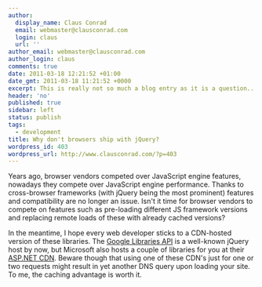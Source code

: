 ```yaml
---
author:
  display_name: Claus Conrad
  email: webmaster@clausconrad.com
  login: claus
  url: ''
author_email: webmaster@clausconrad.com
author_login: claus
comments: true
date: 2011-03-18 12:21:52 +01:00
date_gmt: 2011-03-18 11:21:52 +0000
excerpt: This is really not so much a blog entry as it is a question... why don't browsers "ship" with jQuery and other common frameworks?
header: 'no'
published: true
sidebar: left
status: publish
tags:
  - development
title: Why don't browsers ship with jQuery?
wordpress_id: 403
wordpress_url: http://www.clausconrad.com/?p=403
---
```

Years ago, browser vendors competed over JavaScript engine features, nowadays they compete over JavaScript engine performance. Thanks to cross-browser frameworks (with jQuery being the most prominent) features and compatibility are no longer an issue. Isn't it time for browser vendors to compete on features such as pre-loading different JS framework versions and replacing remote loads of these with already cached versions?

In the meantime, I hope every web developer sticks to a CDN-hosted version of these libraries. The [Google Libraries API](https://developers.google.com/speed/libraries?csw=1) is a well-known jQuery host by now, but Microsoft also hosts a couple of libraries for you at their [ASP.NET CDN](https://docs.microsoft.com/en-us/aspnet/ajax/cdn/overview). Beware though that using one of these CDN's just for one or two requests might result in yet another DNS query upon loading your site. To me, the caching advantage is worth it.
